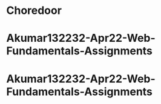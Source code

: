 # Choredoor
# Akumar132232-Apr22-Web-Fundamentals-Assignments
# Akumar132232-Apr22-Web-Fundamentals-Assignments
